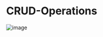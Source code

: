 # CRUD-Operations
![image](https://github.com/raman2000-tech/CRUD-Operations/assets/68608081/c9f4c1c8-e6f2-4d5b-bf68-7fcbe1389b3a)

